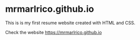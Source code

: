 # mrmarlrico.github.io
This is is my first resume website created with HTML and CSS. 

Check the website https://mrmarlrico.github.io
